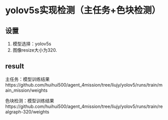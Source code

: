 # yolov5s实现检测（主任务+色块检测）

## 设置

1. 模型选择：yolov5s
2. 图像resize大小为320.


## result

主任务：模型训练结果https://github.com/huihui500/agent_4mission/tree/liujy/yolov5/runs/train/main_mission/weights

色块检测：模型训练结果https://github.com/huihui500/agent_4mission/tree/liujy/yolov5/runs/train/realgraph-320/weights